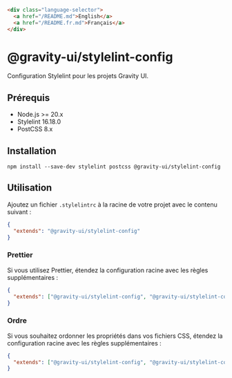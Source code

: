 ```html
<div class="language-selector">
  <a href="/README.md">English</a>
  <a href="/README.fr.md">Français</a>
</div>
```

# @gravity-ui/stylelint-config

Configuration Stylelint pour les projets Gravity UI.

## Prérequis

- Node.js >= 20.x
- Stylelint 16.18.0
- PostCSS 8.x

## Installation

```
npm install --save-dev stylelint postcss @gravity-ui/stylelint-config
```

## Utilisation

Ajoutez un fichier `.stylelintrc` à la racine de votre projet avec le contenu suivant :

```json
{
  "extends": "@gravity-ui/stylelint-config"
}
```

### Prettier

Si vous utilisez Prettier, étendez la configuration racine avec les règles supplémentaires :

```json
{
  "extends": ["@gravity-ui/stylelint-config", "@gravity-ui/stylelint-config/prettier"]
}
```

### Ordre

Si vous souhaitez ordonner les propriétés dans vos fichiers CSS, étendez la configuration racine avec les règles supplémentaires :

```json
{
  "extends": ["@gravity-ui/stylelint-config", "@gravity-ui/stylelint-config/order"]
}
```
